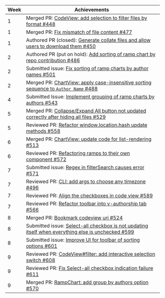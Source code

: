 Week | Achievements
---- | ------------
1 | Merged PR: [CodeView: add selection to filter files by format #448](https://github.com/reposense/RepoSense/pull/448)
1 | Merged PR: [Fix mismatch of file content #477](https://github.com/reposense/RepoSense/pull/477)
1 | Authored PR (closed): [Generate collate files and allow users to download them #450](https://github.com/reposense/RepoSense/pull/450)
2 | Authored PR (put on hold): [Add sorting of ramp chart by repo contribution #486](https://github.com/reposense/RepoSense/pull/486)
2 | Submitted issue: [Fix sorting of ramp charts by author names #501](https://github.com/reposense/RepoSense/issues/501)
2 | Merged PR: [ChartView: apply case-insensitive sorting sequence to `Author Name` #488](https://github.com/reposense/RepoSense/pull/488)
4 | Submitted Issue: [Implement grouping of ramp charts by authors #543](https://github.com/reposense/RepoSense/issues/543)
5 | Merged PR: [Collapse/Expand All button not updated correctly after hiding all files #529](https://github.com/reposense/RepoSense/pull/529)
5 | Reviewed PR: [Refactor window.location.hash update methods #558](https://github.com/reposense/RepoSense/pull/558)
6 | Merged PR: [ChartView: update code for list-rendering #513](https://github.com/reposense/RepoSense/pull/513)
6 | Reviewed PR: [Refactoring ramps to their own component #572](https://github.com/reposense/RepoSense/pull/572)
7 | Submitted issue: [Regex in filterSearch causes error #571](https://github.com/reposense/RepoSense/issues/571)
7 | Reviewed PR: [CLI: add args to choose any timezone #496](https://github.com/reposense/RepoSense/pull/496#pullrequestreview-209911302)
7 | Reviewed PR: [Align the checkboxes in code view #589](https://github.com/reposense/RepoSense/pull/589)
7 | Reviewed PR: [Refactor toolbar into v-authorship tab #566](https://github.com/reposense/RepoSense/pull/566)
8 | Merged PR: [Bookmark codeview uri #524](https://github.com/reposense/RepoSense/pull/524)
8 | Submitted issue: [Select-all checkbox is not updating itself when everything else is unchecked #599](https://github.com/reposense/RepoSense/issues/599)
8 | Submitted issue: [Improve UI for toolbar of sorting options #601](https://github.com/reposense/RepoSense/issues/601)
9 | Reviewed PR: [CodeView#filter: add interactive selection switch #608](https://github.com/reposense/RepoSense/pull/608)
9 | Reviewed PR: [Fix Select-all checkbox indication failure #611](https://github.com/reposense/RepoSense/pull/611)
9 | Merged PR: [RampChart: add group by authors option #570](https://github.com/reposense/RepoSense/pull/570)